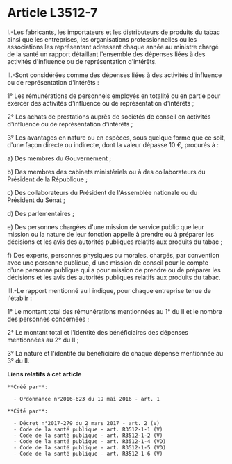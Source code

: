 # Article L3512-7

I.-Les fabricants, les importateurs et les distributeurs de produits du tabac ainsi que les entreprises, les organisations
professionnelles ou les associations les représentant adressent chaque année au ministre chargé de la santé un rapport
détaillant l'ensemble des dépenses liées à des activités d'influence ou de représentation d'intérêts. 

II.-Sont considérées comme des dépenses liées à des activités d'influence ou de représentation d'intérêts : 

1° Les rémunérations de personnels employés en totalité ou en partie pour exercer des activités d'influence ou de
représentation d'intérêts ; 

2° Les achats de prestations auprès de sociétés de conseil en activités d'influence ou de représentation d'intérêts ; 

3° Les avantages en nature ou en espèces, sous quelque forme que ce soit, d'une façon directe ou indirecte, dont la valeur
dépasse 10 €, procurés à : 

a) Des membres du Gouvernement ; 

b) Des membres des cabinets ministériels ou à des collaborateurs du Président de la République ; 

c) Des collaborateurs du Président de l'Assemblée nationale ou du Président du Sénat ; 

d) Des parlementaires ; 

e) Des personnes chargées d'une mission de service public que leur mission ou la nature de leur fonction appelle à prendre ou
à préparer les décisions et les avis des autorités publiques relatifs aux produits du tabac ; 

f) Des experts, personnes physiques ou morales, chargés, par convention avec une personne publique, d'une mission de conseil
pour le compte d'une personne publique qui a pour mission de prendre ou de préparer les décisions et les avis des autorités
publiques relatifs aux produits du tabac. 

III.-Le rapport mentionné au I indique, pour chaque entreprise tenue de l'établir : 

1° Le montant total des rémunérations mentionnées au 1° du II et le nombre des personnes concernées ; 

2° Le montant total et l'identité des bénéficiaires des dépenses mentionnées au 2° du II ; 

3° La nature et l'identité du bénéficiaire de chaque dépense mentionnée au 3° du II.

**Liens relatifs à cet article**

	**Créé par**:

	  - Ordonnance n°2016-623 du 19 mai 2016 - art. 1

	**Cité par**:

	  - Décret n°2017-279 du 2 mars 2017 - art. 2 (V)
	  - Code de la santé publique - art. R3512-1-1 (V)
	  - Code de la santé publique - art. R3512-1-2 (V)
	  - Code de la santé publique - art. R3512-1-4 (VD)
	  - Code de la santé publique - art. R3512-1-5 (VD)
	  - Code de la santé publique - art. R3512-1-6 (V)
